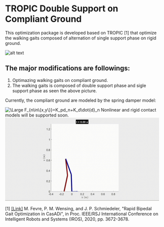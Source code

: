 # TROPIC Double Support on Compliant Ground

This optimization package is developed based on TROPIC [1] that optimize the walking gaits composed of alternation of single support phase on rigid ground.

![alt text](https://github.com/DI-X/HelloWorld/blob/master/phase.png?raw=true)

## The major modifications are followings:
1. Optimazing walking gaits on compliant ground.
2. The walking gaits is composed of double support phase and sigle support phase as seen the above picture.

Currently, the compliant ground are modeled by the spring damper model:

<img src="https://latex.codecogs.com/svg.latex?\Large&space;F_{n\in\{x,y\}}=K_pd_n+K_d\dot{d}_n" title="\Large F_{n\in\{x,y\}}=K_pd_n+K_d\dot{d}_n" />
Nonlinear and rigid contact models will be supported soon.


<img src="spatial_12_dof.gif" width="500">

[1] [[Link]](https://github.com/fevrem/TROPIC/blob/master/MF_PMW_JPS_IROS2020_TROPIC.pdf) M. Fevre, P. M. Wensing, and J. P. Schmiedeler, "Rapid Bipedal Gait Optimization in CasADi", in Proc. IEEE/RSJ International Conference on Intelligent Robots and Systems (IROS), 2020, pp. 3672-3678.



